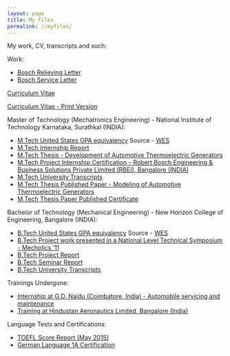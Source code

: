 ```yaml
---
layout: page
title: My Files
permalink: //myfiles/
---
```

My work, CV, transcripts and such:

Work:

+ [Bosch Relieving Letter](https://github.com/chethanrreddy/chethanrreddy.github.io/raw/master/files/Bosch_Relieving_Letter.pdf)
+ [Bosch Service Letter](https://github.com/chethanrreddy/chethanrreddy.github.io/raw/master/files/Bosch_Service_Certificate.pdf)

[Curriculum Vitae](https://github.com/chethanrreddy/chethanrreddy.github.io/raw/master/files/Chethan_R_Reddy_CV.pdf)

[Curriculum Vitae - Print Version](https://github.com/chethanrreddy/chethanrreddy.github.io/raw/master/files/Chethan_R_Reddy_CV_Short-PrintVersion.pdf)

Master of Technology (Mechatronics Engineering) - National Institute of Technology Karnataka, Surathkal (INDIA):

+ [M.Tech United States GPA equivalency](https://github.com/chethanrreddy/chethanrreddy.github.io/raw/master/files/MTechGPA_WES.pdf) Source - [WES](https://www.wes.org/)
+ [M.Tech Internship Report](https://github.com/chethanrreddy/chethanrreddy.github.io/raw/master/files/MTech_Internship_report.pdf)
+ [M.Tech Thesis - Development of Automotive Thermoelectric Generators](https://github.com/chethanrreddy/chethanrreddy.github.io/raw/master/files/MTech_Thesis.pdf)
+ [ M.Tech Project Internship Certification – Robert Bosch Engineering & Business Solutions Private Limited (RBEI), Bangalore (INDIA)](https://github.com/chethanrreddy/chethanrreddy.github.io/raw/master/files/Mtech_Internship_letter_correct.pdf)
+ [M.Tech University Transcripts](https://github.com/chethanrreddy/chethanrreddy.github.io/raw/master/files/NIT%20Official%20Transcript.pdf)
+ [M.Tech Thesis Published Paper - Modeling of Automotive Thermoelectric Generators](https://github.com/chethanrreddy/chethanrreddy.github.io/raw/master/files/Paper_Published.pdf)
+ [M.Tech Thesis Paper Published Certificate](https://github.com/chethanrreddy/chethanrreddy.github.io/raw/master/files/Paper_published_certificate.pdf)

Bachelor of Technology (Mechanical Engineering) - New Horizon College of Engineering, Bangalore (INDIA):

+ [B.Tech United States GPA equivalency](https://github.com/chethanrreddy/chethanrreddy.github.io/raw/master/files/BEGPA_WES.pdf) Source - [WES](https://www.wes.org/)
+ [B.Tech Project work presented in a National Level Technical Symposium - Mecholics ‘11](https://github.com/chethanrreddy/chethanrreddy.github.io/raw/master/files/BTech_Mecholics.pdf)
+ [B.Tech Project Report](https://github.com/chethanrreddy/chethanrreddy.github.io/raw/master/files/BTech_Projectreport.pdf)
+ [B.Tech Seminar Report](https://github.com/chethanrreddy/chethanrreddy.github.io/raw/master/files/BTech_Seminarreport.pdf)
+ [B.Tech University Transcripts](https://github.com/chethanrreddy/chethanrreddy.github.io/raw/master/files/VTU%20Official%20Transcript.pdf)

Trainings Undergone:

+ [Internship at G.D. Naidu (Coimbatore, India) - Automobile servicing and maintenance](https://github.com/chethanrreddy/chethanrreddy.github.io/raw/master/files/G.D.%20Naidu.pdf)
+ [Training at Hindustan Aeronautics Limited, Bangalore (India)](https://github.com/chethanrreddy/chethanrreddy.github.io/raw/master/files/H.A.L..pdf)

Language Tests and Certifications:

+ [TOEFL Score Report (May 2015)](https://github.com/chethanrreddy/chethanrreddy.github.io/raw/master/files/TOEFL_Score_Report.pdf)
+ [German Language 1A Certification](https://github.com/chethanrreddy/chethanrreddy.github.io/raw/master/files/German1a_certificate.pdf)
